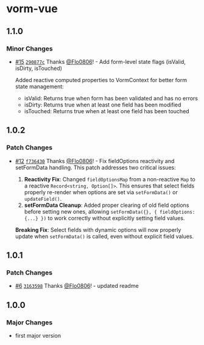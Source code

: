 # vorm-vue

## 1.1.0

### Minor Changes

- [#15](https://github.com/Flo0806/vorm/pull/15) [`290877c`](https://github.com/Flo0806/vorm/commit/290877c8d99728c8d9f06932690834ad4a33fbb8) Thanks [@Flo0806](https://github.com/Flo0806)! - Add form-level state flags (isValid, isDirty, isTouched)

  Added reactive computed properties to VormContext for better form state management:
  - isValid: Returns true when form has been validated and has no errors
  - isDirty: Returns true when at least one field has been modified
  - isTouched: Returns true when at least one field has been touched

## 1.0.2

### Patch Changes

- [#12](https://github.com/Flo0806/vorm/pull/12) [`f736430`](https://github.com/Flo0806/vorm/commit/f7364302490b56ab9cf834fb51056da5d8cdf22b) Thanks [@Flo0806](https://github.com/Flo0806)! - Fix fieldOptions reactivity and setFormData handling. This patch addresses two critical issues:
  1. **Reactivity Fix**: Changed `fieldOptionsMap` from a non-reactive `Map` to a reactive `Record<string, Option[]>`. This ensures that select fields properly re-render when options are set via `setFormData()` or `updateField()`.
  2. **setFormData Cleanup**: Added proper clearing of old field options before setting new ones, allowing `setFormData({}, { fieldOptions: {...} })` to work correctly without explicitly setting field values.

  **Breaking Fix**: Select fields with dynamic options will now properly update when `setFormData()` is called, even without explicit field values.

## 1.0.1

### Patch Changes

- [#6](https://github.com/Flo0806/vorm/pull/6) [`3163598`](https://github.com/Flo0806/vorm/commit/31635984bdb61c74686c840f288c0c075a65afe0) Thanks [@Flo0806](https://github.com/Flo0806)! - updated readme

## 1.0.0

### Major Changes

- first major version

